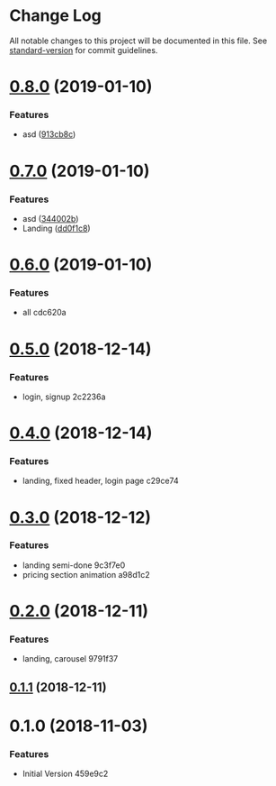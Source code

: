 # Change Log

All notable changes to this project will be documented in this file. See [standard-version](https://github.com/conventional-changelog/standard-version) for commit guidelines.

<a name="0.8.0"></a>
# [0.8.0](https://github.com/tott0/Landing-example1/compare/v0.7.0...v0.8.0) (2019-01-10)


### Features

* asd ([913cb8c](https://github.com/tott0/Landing-example1/commit/913cb8c))



<a name="0.7.0"></a>
# [0.7.0](https://github.com/tott0/Landing-example1/compare/v0.6.0...v0.7.0) (2019-01-10)


### Features

* asd ([344002b](https://github.com/tott0/Landing-example1/commit/344002b))
* Landing ([dd0f1c8](https://github.com/tott0/Landing-example1/commit/dd0f1c8))



<a name="0.6.0"></a>
# [0.6.0](/compare/v0.5.0...v0.6.0) (2019-01-10)


### Features

* all cdc620a



<a name="0.5.0"></a>
# [0.5.0](/compare/v0.4.0...v0.5.0) (2018-12-14)


### Features

* login, signup 2c2236a



<a name="0.4.0"></a>
# [0.4.0](/compare/v0.3.0...v0.4.0) (2018-12-14)


### Features

* landing, fixed header, login page c29ce74



<a name="0.3.0"></a>
# [0.3.0](/compare/v0.2.0...v0.3.0) (2018-12-12)


### Features

* landing semi-done 9c3f7e0
* pricing section animation a98d1c2



<a name="0.2.0"></a>
# [0.2.0](/compare/v0.1.1...v0.2.0) (2018-12-11)


### Features

* landing, carousel 9791f37



<a name="0.1.1"></a>
## [0.1.1](/compare/v0.1.0...v0.1.1) (2018-12-11)



<a name="0.1.0"></a>
# 0.1.0 (2018-11-03)


### Features

* Initial Version 459e9c2
